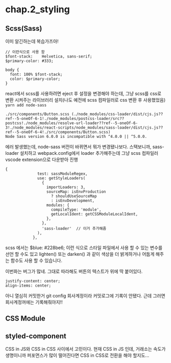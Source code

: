 # chap.2_styling

## Scss(Sass)

이미 알긴하는데 복습가즈아!

```
// 이런식으로 사용 함
$font-stack:    Helvetica, sans-serif;
$primary-color: #333;

body {
  font: 100% $font-stack;
  color: $primary-color;
}
```

react에서 scss를 사용하려면 eject 후 설정을 변경해야 하는데, 그냥 scss를 css로 변환 시켜주는 라이브러리 설치(나도 예전에 scss 컴파일러로 css 변환 후 사용했었음)
`yarn add node-sass`

```
./src/components/Button.scss (./node_modules/css-loader/dist/cjs.js??ref--5-oneOf-6-1!./node_modules/postcss-loader/src??postcss!./node_modules/resolve-url-loader??ref--5-oneOf-6-3!./node_modules/react-scripts/node_modules/sass-loader/dist/cjs.js??ref--5-oneOf-6-4!./src/components/Button.scss)
Node Sass version 6.0.0 is incompatible with ^4.0.0 || ^5.0.0.
```

에러 발생했는데, node-sass 버전이 바뀌면서 뭐가 변경됐나보다.
스택보니까, sass-loader 설치하고 webpack.config에서 loader 추가해주는데 그냥 scss 컴파일러 vscode extension으로 다운받아 진행

```
{
              test: sassModuleRegex,
              use: getStyleLoaders(
                {
                  importLoaders: 3,
                  sourceMap: isEnvProduction
                    ? shouldUseSourceMap
                    : isEnvDevelopment,
                  modules: {
                    compileType: 'module',
                    getLocalIdent: getCSSModuleLocalIdent,
                  },
                },
                'sass-loader'  // 이거 추가해줌
              ),
            },
```

scss 에서는 $blue: #228be6; 이런 식으로 스타일 파일에서 사용 할 수 있는 변수를 선언 할 수도 있고 lighten() 또는 darken() 과 같이 색상을 더 밝게하거나 어둡게 해주는 함수도 사용 할 수 있습니다.

이번화는 버그가 많네. 그대로 따라해도 버튼의 텍스트가 위에 딱 붙어있다.

```
justify-content: center;
align-items: center;
```

아니 열심히 커밋한거 git config 회사계정이라 커밋로그에 기록이 안됐다.
근데 그러면 회사계정꺼에는 기록해줘야지!!

## CSS Module

## styled-component

CSS in JS와 CSS in CSS 사이에서 고민이다.
현재 CSS in JS 인데, 거래소는 속도가 생명이니까 퍼포먼스가 많이 떨어진다면 CSS in CSS로 전환을 해야 할지도...
